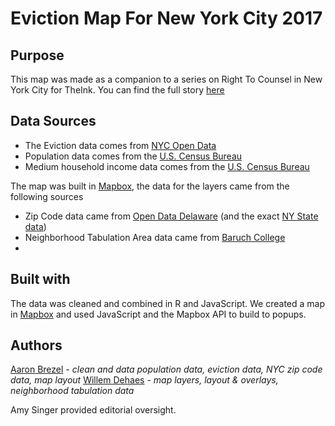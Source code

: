 # Eviction Map For New York City 2017

## Purpose

This map was made as a companion to a series on Right To Counsel in New York City for TheInk. You can find the full story [here](http://wp.me/p6OMlE-QI)

## Data Sources

- The Eviction data comes from [NYC Open Data](https://data.cityofnewyork.us/City-Government/Evictions/6z8x-wfk4/data)
- Population data comes from the [U.S. Census Bureau](https://factfinder.census.gov/faces/tableservices/jsf/pages/productview.xhtml?pid=DEC_10_DP_DPDP1&prodType=table)
- Medium household income data comes from the [U.S. Census Bureau](https://factfinder.census.gov/faces/tableservices/jsf/pages/productview.xhtml?pid=ACS_16_5YR_S1901&prodType=table)

The map was built in [Mapbox](https://www.mapbox.com/), the data for the layers came from the following sources
- Zip Code data came from [Open Data Delaware](https://github.com/OpenDataDE/State-zip-code-GeoJSON) (and the exact [NY State data](https://github.com/OpenDataDE/State-zip-code-GeoJSON/blob/master/ny_new_york_zip_codes_geo.min.json))
- Neighborhood Tabulation Area data came from [Baruch College](http://guides.newman.baruch.cuny.edu/nyc_data/nbhoods)
-
## Built with
The data was cleaned and combined in R and JavaScript. We created a map in [Mapbox](https://api.mapbox.com/styles/v1/willemdehaes/cjnro3cjp25wm2spbjt8tabc9.html?fresh=true&title=true&access_token=pk.eyJ1Ijoid2lsbGVtZGVoYWVzIiwiYSI6ImNqbmdqZ2hnYzAzb3ozd3F0aHcxM29idTkifQ.KCJrgwzjDOeW19ps9wyW2Q#10.0/40.713492/-73.897638/0) and used JavaScript and the Mapbox API to build to popups.

## Authors
[Aaron Brezel](https://github.com/aaronbrezel) - _clean and data population data, eviction data, NYC zip code data, map layout_
[Willem Dehaes](https://github.com/wdehaes) - _map layers, layout & overlays, neighborhood tabulation data_

Amy Singer provided editorial oversight.

